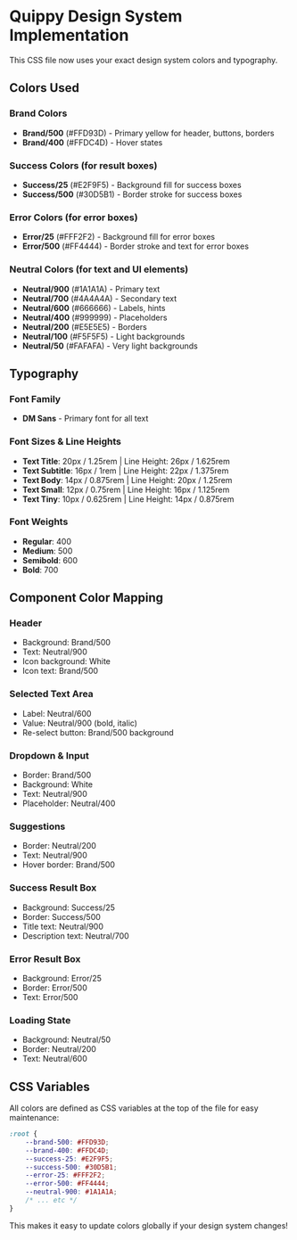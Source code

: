 # Quippy Design System Implementation

This CSS file now uses your exact design system colors and typography.

## Colors Used

### Brand Colors
- **Brand/500** (#FFD93D) - Primary yellow for header, buttons, borders
- **Brand/400** (#FFDC4D) - Hover states

### Success Colors (for result boxes)
- **Success/25** (#E2F9F5) - Background fill for success boxes
- **Success/500** (#30D5B1) - Border stroke for success boxes

### Error Colors (for error boxes)
- **Error/25** (#FFF2F2) - Background fill for error boxes  
- **Error/500** (#FF4444) - Border stroke and text for error boxes

### Neutral Colors (for text and UI elements)
- **Neutral/900** (#1A1A1A) - Primary text
- **Neutral/700** (#4A4A4A) - Secondary text
- **Neutral/600** (#666666) - Labels, hints
- **Neutral/400** (#999999) - Placeholders
- **Neutral/200** (#E5E5E5) - Borders
- **Neutral/100** (#F5F5F5) - Light backgrounds
- **Neutral/50** (#FAFAFA) - Very light backgrounds

## Typography

### Font Family
- **DM Sans** - Primary font for all text

### Font Sizes & Line Heights
- **Text Title**: 20px / 1.25rem | Line Height: 26px / 1.625rem
- **Text Subtitle**: 16px / 1rem | Line Height: 22px / 1.375rem  
- **Text Body**: 14px / 0.875rem | Line Height: 20px / 1.25rem
- **Text Small**: 12px / 0.75rem | Line Height: 16px / 1.125rem
- **Text Tiny**: 10px / 0.625rem | Line Height: 14px / 0.875rem

### Font Weights
- **Regular**: 400
- **Medium**: 500
- **Semibold**: 600
- **Bold**: 700

## Component Color Mapping

### Header
- Background: Brand/500
- Text: Neutral/900
- Icon background: White
- Icon text: Brand/500

### Selected Text Area
- Label: Neutral/600
- Value: Neutral/900 (bold, italic)
- Re-select button: Brand/500 background

### Dropdown & Input
- Border: Brand/500
- Background: White
- Text: Neutral/900
- Placeholder: Neutral/400

### Suggestions
- Border: Neutral/200
- Text: Neutral/900
- Hover border: Brand/500

### Success Result Box
- Background: Success/25
- Border: Success/500
- Title text: Neutral/900
- Description text: Neutral/700

### Error Result Box
- Background: Error/25
- Border: Error/500
- Text: Error/500

### Loading State
- Background: Neutral/50
- Border: Neutral/200
- Text: Neutral/600

## CSS Variables

All colors are defined as CSS variables at the top of the file for easy maintenance:

```css
:root {
    --brand-500: #FFD93D;
    --brand-400: #FFDC4D;
    --success-25: #E2F9F5;
    --success-500: #30D5B1;
    --error-25: #FFF2F2;
    --error-500: #FF4444;
    --neutral-900: #1A1A1A;
    /* ... etc */
}
```

This makes it easy to update colors globally if your design system changes!